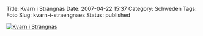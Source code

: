 Title: Kvarn i Strängnäs
Date: 2007-04-22 15:37
Category: Schweden
Tags: Foto
Slug: kvarn-i-straengnaes
Status: published

[![Kvarn i
Strängnäs](/pic/kvarn_s.jpg "Kvarn i Strängnäs")](/pic/kvarn_l.jpg)


